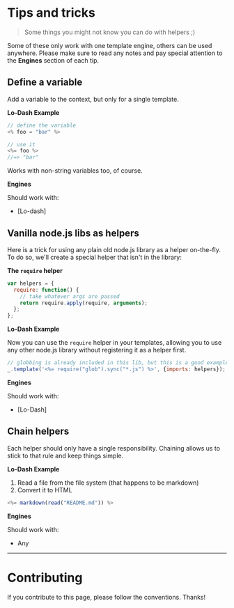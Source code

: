 # Tips and tricks

> Some things you might not know you can do with helpers ;)

Some of these only work with one template engine, others can be used anywhere. Please make sure to read any notes and pay special attention to the **Engines** section of each tip.


## Define a variable

Add a variable to the context, but only for a single template.

**Lo-Dash Example**

```js
// define the variable 
<% foo = "bar" %>

// use it
<%= foo %>
//=> "bar"
```

Works with non-string variables too, of course.

**Engines**

Should work with:

- [Lo-dash]


## Vanilla node.js libs as helpers

Here is a trick for using any plain old node.js library as a helper on-the-fly. To do so, we'll create a special helper that isn't in the library:

**The `require` helper**

```js
var helpers = {
  require: function() {
    // take whatever args are passed
    return require.apply(require, arguments);
  };
};
```

**Lo-Dash Example**

Now you can use the `require` helper in your templates, allowing you to use any other node.js library without registering it as a helper first.

```js
// globbing is already included in this lib, but this is a good example
_.template('<%= require("glob").sync("*.js") %>', {imports: helpers});
```

**Engines**

Should work with:

- [Lo-Dash]



## Chain helpers

Each helper should only have a single responsibility. Chaining allows us to stick to that rule and keep things simple.

**Lo-Dash Example**

1. Read a file from the file system (that happens to be markdown)
2. Convert it to HTML

```js
<%= markdown(read("README.md")) %>
```

**Engines**

Should work with:

- Any


***

# Contributing

If you contribute to this page, please follow the conventions. Thanks!
